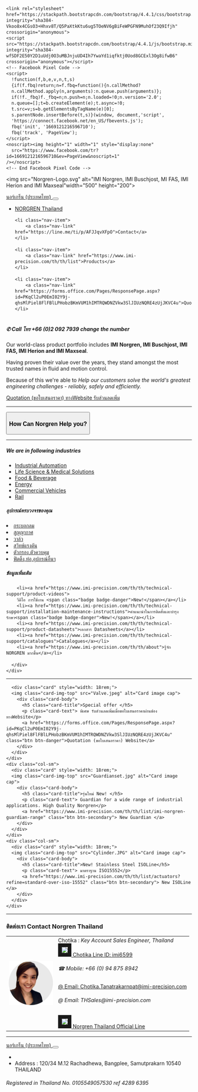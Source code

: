 <!DOCTYPE html>
<html lang="en" dir="ltr">
  <head>
    <meta charset="utf-8">
    <meta name="keywords" content="Norgren Thailand" />
    <meta name="description" content=
    "นอร์เกร็น (ประเทศไทย)
<!3June2020>
กระบอกลม
วาล์ว
เรามีวาล์วหลากหลายจำนวนมากรวมทั้งแบรนด์อื่นๆของนอร์เกรน เช่น Herion และ
Buschjost ผลิตภัณฑ์ประกอบด้วยโซลินอด์ยวาล์ว, NAMUR วาล์ว ,พรอพพอร์ชันนัลวาล์ว,วาล์วในระบบโพรเสส และแมคคานิกวาล์ว รวมไปถึงเราสามารถกำหนดค่าต่างๆของวาล์วไอแลน(VM10) ได้ตามความต้องการของคุณ
สวิทช์แรงดัน
อุปกรณ์ประเภทสวิทช์ไฟฟ้าและอิเล็กทรอนิกส์ของ Norgren Herion  ที่ใช้กับระบบนิวแมติกหรือไฮดรอลิก
ผลิตภัณฑ์ชุดปรับปรุงคุณภาพลมที่มีคุณภาพชั้นนำมากมายรวมทั้งตัวกรอง, ตัวควบคุมน้ำมันหล่อลื่น,วาล์วควบคุม, อุปกรณ์เสริมและชุดกล่อง
ฟิตติ้งและอุปกรณ์เสริมมีหลากหลายชนิดและการใช้งานสำหรับควบคุมของไหลได้อย่างดี อุปกรณ์ประกอบด้วยชิ้นส่วนหรืออุปกรณ์เสริมของโลหะ ในขณะนี้ได้รับการขยายไปสู่การใช้งานมากยิ่งขึ้นเพื่อทำให้เราเป็นร้านค้าครบวงจรสำหรับอุปกรณ์ของคุณ
Norgren is High Quality Engineering solutions and plays
    an important roles in industry sectors, Automation, Life Science, Energy, Rail, Oil & Gas,
    that contribute to the quality and success of everyday life. Inculding brands : NORGREN, BUSCHJOST, FAS, HERION, MAXSEAL,BIMBA ,อุปกรณ์ลม,นอร์เกร็น (ประเทศไทย) ">

  <title>✆ Norgren THnex</title>


    <link rel="stylesheet" href="https://stackpath.bootstrapcdn.com/bootstrap/4.4.1/css/bootstrap.min.css" integrity="sha384-Vkoo8x4CGsO3+Hhxv8T/Q5PaXtkKtu6ug5TOeNV6gBiFeWPGFN9MuhOf23Q9Ifjh" crossorigin="anonymous">
    <script src="https://stackpath.bootstrapcdn.com/bootstrap/4.4.1/js/bootstrap.min.js" integrity="sha384-wfSDF2E50Y2D1uUdj0O3uMBJnjuUD4Ih7YwaYd1iqfktj0Uod8GCExl3Og8ifwB6" crossorigin="anonymous"></script>
    <!-- Facebook Pixel Code -->
    <script>
      !function(f,b,e,v,n,t,s)
      {if(f.fbq)return;n=f.fbq=function(){n.callMethod?
      n.callMethod.apply(n,arguments):n.queue.push(arguments)};
      if(!f._fbq)f._fbq=n;n.push=n;n.loaded=!0;n.version='2.0';
      n.queue=[];t=b.createElement(e);t.async=!0;
      t.src=v;s=b.getElementsByTagName(e)[0];
      s.parentNode.insertBefore(t,s)}(window, document,'script',
      'https://connect.facebook.net/en_US/fbevents.js');
      fbq('init', '1669121216596710');
      fbq('track', 'PageView');
    </script>
    <noscript><img height="1" width="1" style="display:none"
      src="https://www.facebook.com/tr?id=1669121216596710&ev=PageView&noscript=1"
    /></noscript>
    <!-- End Facebook Pixel Code -->
  </head>
  <body>
<div class="container">


<img src="Norgren-Logo.svg" alt="IMI Norgren, IMI Buschjost, MI FAS, IMI Herion and IMI Maxseal"width="500" height="200">

<nav class="navbar   navbar-expand-md navbar-light bg-light">
  <a class="navbar-brand" href="#">นอร์เกร็น (ประเทศไทย)  </a>

  <button class="navbar-toggler" type="button" data-toggle="collapse" data-target="#navbarSupportedContent" aria-controls="navbarSupportedContent" aria-expanded="false" aria-label="Toggle navigation">
     <span class="navbar-toggler-icon"></span>
   </button>

  <div class="collapse navbar-collapse" id="navbarSupportedContent">
  <ul class="navbar-nav ml-auto">
    <li class="nav-item">
        <a class="nav-link" href="https://www.imi-precision.com/th/th">NORGREN Thailand</a>
    </li>

    <li class="nav-item">
        <a class="nav-link" href="https://line.me/ti/p/AFJJqvXFpO">Contact</a>
    </li>

    <li class="nav-item">
        <a class="nav-link" href="https://www.imi-precision.com/th/th/list">Products</a>
    </li>

    <li class="nav-item">
        <a class="nav-link" href="https://forms.office.com/Pages/ResponsePage.aspx?id=PKqCl2uP0EmI02Y9j-qhsMlPiel8FlFBlLPHobzBKmVUM1hIMTRQWDNZVkw3SlJIUzNQRE4zUjJKVC4u">Quotation</a>
    </li>
  </ul>
  </div>
</nav>


<h1></h1>
<h5>✆ Call โทร +66 (0)2 092 7939 change the number</h5>
<div class="">
<p>Our world-class product portfolio includes
  <strong> IMI Norgren,  IMI Buschjost, IMI FAS,  IMI Herion and  IMI Maxseal</strong>.
  <p>Having proven their value over the years, they stand amongst the most trusted names in fluid and motion control.
  <p>Because of this we're able to <em>Help our customers
  solve the world's greatest engineering challenges
  - reliably, safely and efficiently.</p></em></p></p></div>
  <a href="https://forms.office.com/Pages/ResponsePage.aspx?id=PKqCl2uP0EmI02Y9j-qhsMlPiel8FlFBlLPHobzBKmVUM1hIMTRQWDNZVkw3SlJIUzNQRE4zUjJKVC4u" class="btn btn-danger">Quotation (ขอใบเสนอราคา) ทางWebsite รับส่วนลดเพิ่ม</a>
  <hr>




  <button type="button" class="btn btn-light btn-lg btn-block"><h3>How Can Norgren Help you?</h3></button>
<hr>
  <div class="container">
    <div class="row">
      <div class="col-sm">
        <h5>We are in following industries</h5>
        <ul>
          <li><a href="https://www.imi-precision.com/th/th/expertise/industrial-automation">Industrial Automation</a></li>
          <li><a href="https://www.imi-precision.com/th/th/expertise/life-science">Life Science & Medical Solutions</a></li>
          <li><a href="https://www.imi-precision.com/th/th/expertise/food-beverage">Food & Beverage</a></li>
          <li><a href="https://www.imi-precision.com/th/th/expertise/energy">Energy</a></li>
          <li><a href="https://www.imi-precision.com/th/th/expertise/commercial-vehicles">Commercial Vehicles</a></li>
          <li><a href="https://www.imi-precision.com/th/th/expertise/rail">Rail</a></li>
        </ul>
      </div>
      <div class="col-sm">
        <h5>อุปกรณ์ครบวงจรของคุณ</h5>
        <li><a href="https://www.imi-precision.com/th/th/list/actuators">กระบอกลม</a></li>
        <li><a href="https://www.imi-precision.com/th/th/list/vacuum">สูญญากาศ</a></li>
        <li><a href="https://www.imi-precision.com/th/th/list/directional-control-valves">วาล์ว</a></li>
        <li><a href="https://www.imi-precision.com/th/th/list/pressure-switches">สวิทช์แรงดัน</a></li>
        <li><a href="https://www.imi-precision.com/th/th/list/air-preparation">ตัวกรอง,ตัวควบคุม</a></li>
        <li><a href="https://www.imi-precision.com/th/th/list/fittings-tubing-and-accessories">ฟิตติ้ง,ท่อ,อุปกรณ์อื่นๆ</a></li>
      </div>
      <div class="col-sm">
      <h5>ข้อมูลเพิ่มเติม</h5>

        <li><a href="https://www.imi-precision.com/th/th/technical-support/product-videos">
        วีดีโอ การใช้งาน <span class="badge badge-danger">New!</span></a></li>
        <li><a href="https://www.imi-precision.com/th/th/technical-support/installation-maintenance-instructions">คำแนะนำในการติดตั้งและบำรุงรักษา<span class="badge badge-danger">New!</span></a></li>
        <li><a href="https://www.imi-precision.com/th/th/technical-support/product-datasheets">เอกสาร Datasheets</a></li>
        <li><a href="https://www.imi-precision.com/th/th/technical-support/catalogues">Catalogues</a></li>
        <li><a href="https://www.imi-precision.com/th/th/about">รู้จัก NORGREN มากขึ้น</a></li>

      </div>
    </div>
  </div>
  <!-- <em>We are in following industries</em>
  <ul>
    <li><a href="https://www.imi-precision.com/th/th/expertise/industrial-automation">Industrial Automation</a></li>
    <li><a href="https://www.imi-precision.com/th/th/expertise/life-science">Life Science & Medical Solutions</a></li>
    <li><a href="https://www.imi-precision.com/th/th/expertise/food-beverage">Food & Beverage</a></li>
    <li><a href="https://www.imi-precision.com/th/th/expertise/energy">Energy</a></li>
    <li><a href="https://www.imi-precision.com/th/th/expertise/commercial-vehicles">Commercial Vehicles</a></li>
    <li><a href="https://www.imi-precision.com/th/th/expertise/rail">Rail</a></li>
  </ul> -->


<hr>


<div class="container">
  <div class="row">
    <div class="col-sm">

      <div class="card" style="width: 18rem;">
      <img class="card-img-top" src="Valve.jpeg" alt="Card image cap">
        <div class="card-body">
          <h5 class="card-title">Special offer </h5>
          <p class="card-text"> พิเศษ รับส่วนลดเพิ่มเมื่อขอใบเสนอราคาผ่านช่องทางWebsite</p>
          <a href="https://forms.office.com/Pages/ResponsePage.aspx?id=PKqCl2uP0EmI02Y9j-qhsMlPiel8FlFBlLPHobzBKmVUM1hIMTRQWDNZVkw3SlJIUzNQRE4zUjJKVC4u" class="btn btn-danger">Quotation (ขอใบเสนอราคา) Website</a>
        </div>
      </div>
    </div>
    <div class="col-sm">
      <div class="card" style="width: 18rem;">
      <img class="card-img-top" src="Guardianset.jpg" alt="Card image cap">
        <div class="card-body">
          <h5 class="card-title">รุ่นใหม่ New! </h5>
          <p class="card-text"> Guardian for a wide range of industrial applications. High Quality Norgren</p>
          <a href="https://www.imi-precision.com/th/th/list/imi-norgren-guardian-range" class="btn btn-secondary"> New Guardian </a>
        </div>
      </div>
    </div>
    <div class="col-sm">
      <div class="card" style="width: 18rem;">
      <img class="card-img-top" src="Cylinder.JPG" alt="Card image cap">
        <div class="card-body">
          <h5 class="card-title">New! Stainless Steel ISOLine</h5>
          <p class="card-text"> มาตราฐาน ISO15552</p>
          <a href="https://www.imi-precision.com/th/th/list/actuators?refine=standard-over-iso-15552" class="btn btn-secondary"> New ISOLine </a>
        </div>
      </div>
    </div>
  </div>
</div>
<hr>
<h3>ติดต่อเรา Contact Norgren Thailand</h3>
<table cellspacing ="20">
<tr>
  <td><img height="120"  width="120" border="0"src="Chotika circle-cropped.png" alt="Chotika Key account Sales Engineer Thailand"width="200" height="200"></td>

  <td>Chotika :
    <em>Key Account Sales Engineer, Thailand</em>

<div><a href="https://line.me/ti/p/AFJJqvXFpO"><img height="30" border="10" src="https://scdn.line-apps.com/n/line_add_friends/btn/en.png"> Chotika Line ID: imi6599</a></div>

<p>  <h6>&#9742; Mobile: +66 (0) 94 875 8942</h6></p>
<p><a href="mailto:Chotika.Tanatrakarnpat@imi-precision.com?subject=ขอใบเสนอราคา (Quotation_web)">@ Email: Chotika.Tanatrakarnpat@imi-precision.com</a></p>
  <h6> &#64; Email: THSales@imi-precision.com</h6>
  <a href="https://lin.ee/CCVIS0f"><img height="30" border="10" src="https://scdn.line-apps.com/n/line_add_friends/btn/en.png"> Norgren Thailand Official Line</a>
</td>
</tr>
</table>

<hr>




</div>

<nav class="navbar   navbar-expand-md navbar-light bg-light">
  <a class="navbar-brand" href="#">นอร์เกร็น (ประเทศไทย)  </a>

  <button class="navbar-toggler" type="button" data-toggle="collapse" data-target="#navbarSupportedContent" aria-controls="navbarSupportedContent" aria-expanded="false" aria-label="Toggle navigation">
     <span class="navbar-toggler-icon"></span>
   </button>

  <div class="collapse navbar-collapse" id="navbarSupportedContent">
  <ul class="navbar-nav ml-auto">
    <li class="nav-item">
      <li class="nav-item">
        <class="nav-link" <h6>Address : 120/34 M.12 Rachadhewa, Bangplee, Samutprakarn 10540 THAILAND</h6>
      </li>
    </div>

</nav>
<h6>Registered in Thailand No. 0105549057530   ref 4289 6395</h6>

  </body>
</html>
